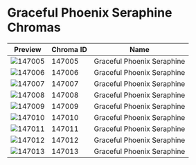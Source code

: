 # Graceful Phoenix Seraphine Chromas



| Preview | Chroma ID | Name |
|---------|-----------|------|
| ![147005](https://raw.communitydragon.org/latest/plugins/rcp-be-lol-game-data/global/default/v1/champion-chroma-images/147/147005.png) | 147005 | Graceful Phoenix Seraphine |
| ![147006](https://raw.communitydragon.org/latest/plugins/rcp-be-lol-game-data/global/default/v1/champion-chroma-images/147/147006.png) | 147006 | Graceful Phoenix Seraphine |
| ![147007](https://raw.communitydragon.org/latest/plugins/rcp-be-lol-game-data/global/default/v1/champion-chroma-images/147/147007.png) | 147007 | Graceful Phoenix Seraphine |
| ![147008](https://raw.communitydragon.org/latest/plugins/rcp-be-lol-game-data/global/default/v1/champion-chroma-images/147/147008.png) | 147008 | Graceful Phoenix Seraphine |
| ![147009](https://raw.communitydragon.org/latest/plugins/rcp-be-lol-game-data/global/default/v1/champion-chroma-images/147/147009.png) | 147009 | Graceful Phoenix Seraphine |
| ![147010](https://raw.communitydragon.org/latest/plugins/rcp-be-lol-game-data/global/default/v1/champion-chroma-images/147/147010.png) | 147010 | Graceful Phoenix Seraphine |
| ![147011](https://raw.communitydragon.org/latest/plugins/rcp-be-lol-game-data/global/default/v1/champion-chroma-images/147/147011.png) | 147011 | Graceful Phoenix Seraphine |
| ![147012](https://raw.communitydragon.org/latest/plugins/rcp-be-lol-game-data/global/default/v1/champion-chroma-images/147/147012.png) | 147012 | Graceful Phoenix Seraphine |
| ![147013](https://raw.communitydragon.org/latest/plugins/rcp-be-lol-game-data/global/default/v1/champion-chroma-images/147/147013.png) | 147013 | Graceful Phoenix Seraphine |